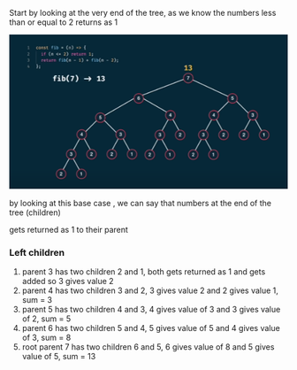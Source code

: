 Start by looking at the very end of the tree, as we know the numbers less than or equal to 2 returns as 1

![](/images/image_2025-02-04_111735440.png)

by looking at this base case , we can say that numbers at the end of the tree (children)

gets returned as 1 to their parent

### Left children 
1. parent 3 has two children 2 and 1, both gets returned as 1 and gets added so 3 gives value 2
2. parent 4 has two children 3 and 2, 3 gives value 2 and 2 gives value 1, sum = 3
3. parent 5 has two children 4 and 3, 4 gives value of 3 and 3 gives value of 2, sum = 5
4. parent 6 has two children 5 and 4, 5 gives value of 5 and 4 gives value of 3, sum = 8
5. root parent 7 has two children 6 and 5, 6 gives value of 8 and 5 gives value of 5, sum = 13
